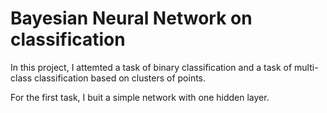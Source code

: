 # Bayesian Neural Network on classification

In this project, I attemted a task of binary classification and a task of multi-class classification based on clusters of points.

For the first task, I buit a simple network with one hidden layer.


